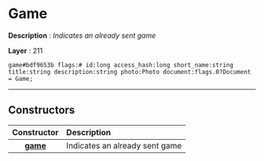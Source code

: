 # Game

**Description** : *Indicates an already sent game*

**Layer** : 211

```tl
game#bdf9653b flags:# id:long access_hash:long short_name:string title:string description:string photo:Photo document:flags.0?Document = Game;
```

---

## Constructors

| Constructor | Description |
| :---: | :--- |
| [**game**](constructor/game) | Indicates an already sent game |